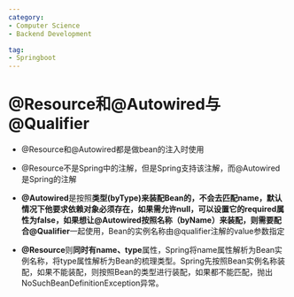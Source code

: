 ```yaml
---
category:
- Computer Science
- Backend Development

tag: 
- Springboot
---
```


# @Resource和@Autowired与@Qualifier

- @Resource和@Autowired都是做bean的注入时使用

- @Resource不是Spring中的注解，但是Spring支持该注解，而@Autowired是Spring的注解

- **@Autowired**是按照**类型(byType)**来装配Bean的，不会去匹配name，默认情况下他要求依赖对象必须存在，如果需允许null，可以设置它的required属性为false，如果想让@Autowired按照名称（byName）来装配，则需要配合**@Qualifier**一起使用，Bean的实例名称由@qualifier注解的value参数指定
- **@Resource**则**同时有name、type**属性，Spring将name属性解析为Bean实例名称，将type属性解析为Bean的梳理类型。Spring先按照Bean实例名称装配，如果不能装配，则按照Bean的类型进行装配，如果都不能匹配，抛出NoSuchBeanDefinitionException异常。